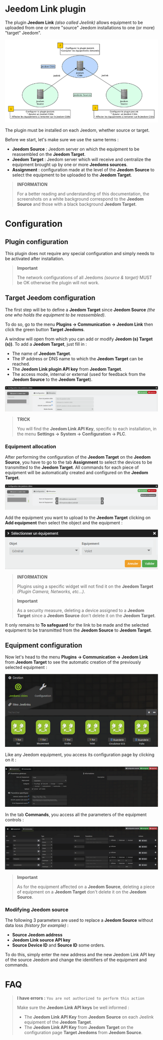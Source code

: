 # Jeedom Link plugin

The plugin **Jeedom Link** *(also called Jeelink)* allows equipment to be uploaded from one or more "source" Jeedom installations to one (or more) "target" Jeedom".

![jeelink1](./images/jeelink1.png)

The plugin must be installed on each Jeedom, whether source or target.

Before we start, let's make sure we use the same terms :
- **Jeedom Source** : Jeedom server on which the equipment to be reassembled on the **Jeedom Target**.
- **Jeedom Target** : Jeedom server which will receive and centralize the equipment brought up by one or more **Jeedoms sources**.
- **Assignment** : configuration made at the level of the **Jeedom Source** to select the equipment to be uploaded to the **Jeedom Target**.

>**INFORMATION**
>
>For a better reading and understanding of this documentation, the screenshots on a white background correspond to the **Jeedom Source** and those with a black background **Jeedom Target**.

# Configuration

## Plugin configuration

This plugin does not require any special configuration and simply needs to be activated after installation.

>**Important**
>
>The network configurations of all Jeedoms *(source & target)* MUST be OK otherwise the plugin will not work.

## Target Jeedom configuration

The first step will be to define a **Jeedom Target** since **Jeedom Source** *(the one who holds the equipment to be reassembled)*.

To do so, go to the menu **Plugins → Communication → Jeedom Link** then click the green button **Target Jeedoms**.

A window will open from which you can add or modify **Jeedom (s) Target (s))**. To add a **Jeedom Target**, just fill in :

- The name of **Jeedom Target**.
- The IP address or DNS name to which the **Jeedom Target** can be reached.
- The **Jeedom Link plugin API key** from **Jeedom Target**.
- The access mode, internal or external (used for feedback from the **Jeedom Source** to the **Jeedom Target**).

![jeelink2](./images/jeelink2.png)

>**TRICK**
>
>You will find the **Jeedom Link API Key**, specific to each installation, in the menu **Settings → System → Configuration → PLC**.

### Equipment allocation

After performing the configuration of the **Jeedom Target** on the **Jeedom Source**, you have to go to the tab **Assignment** to select the devices to be transmitted to the **Jeedom Target**. All commands for each piece of equipment will be automatically created and configured on the **Jeedom Target**.

![jeelink3](./images/jeelink3.png)

Add the equipment you want to upload to the **Jeedom Target** clicking on **Add equipment** then select the object and the equipment :

![jeelink5](./images/jeelink5.png)

>**INFORMATION**
>
>Plugins using a specific widget will not find it on the **Jeedom Target** *(Plugin Camera, Networks, etc…​)*.

>**Important**
>
>As a security measure, deleting a device assigned to a **Jeedom Target** since a **Jeedom Source** don't delete it on the **Jeedom Target**.

It only remains to **To safeguard** for the link to be made and the selected equipment to be transmitted from the **Jeedom Source** to **Jeedom Target**.

## Equipment configuration

Now let's head to the menu **Plugins → Communication → Jeedom Link** from **Jeedom Target** to see the automatic creation of the previously selected equipment :

![jeelink4](./images/jeelink4.png)

Like any Jeedom equipment, you access its configuration page by clicking on it :

![jeelink6](./images/jeelink6.png)

In the tab **Commands**, you access all the parameters of the equipment controls :

![jeelink7](./images/jeelink7.png)

>**Important**
>
>As for the equipment affected on a **Jeedom Source**, deleting a piece of equipment on a **Jeedom Target** don't delete it on the **Jeedom Source**.

### Modifying Jeedom source

The following 3 parameters are used to replace a **Jeedom Source** without data loss *(history for example)* :

-   **Source Jeedom address**
-   **Jeedom Link source API key**
-   **Source Device ID** and **Source ID** some orders.

To do this, simply enter the new address and the new Jeedom Link API key of the source Jeedom and change the identifiers of the equipment and commands.

# FAQ

>**I have errors :** `You are not authorized to perform this action`
>
>Make sure the **Jeedom Link API keys** be well informed :
>- The **Jeedom Link API Key** from **Jeedom Source** on each Jeelink equipment of the **Jeedom Target**.
>- The **Jeedom Link API Key** from **Jeedom Target** on the configuration page **Target Jeedoms** from **Jeedom Source**.
